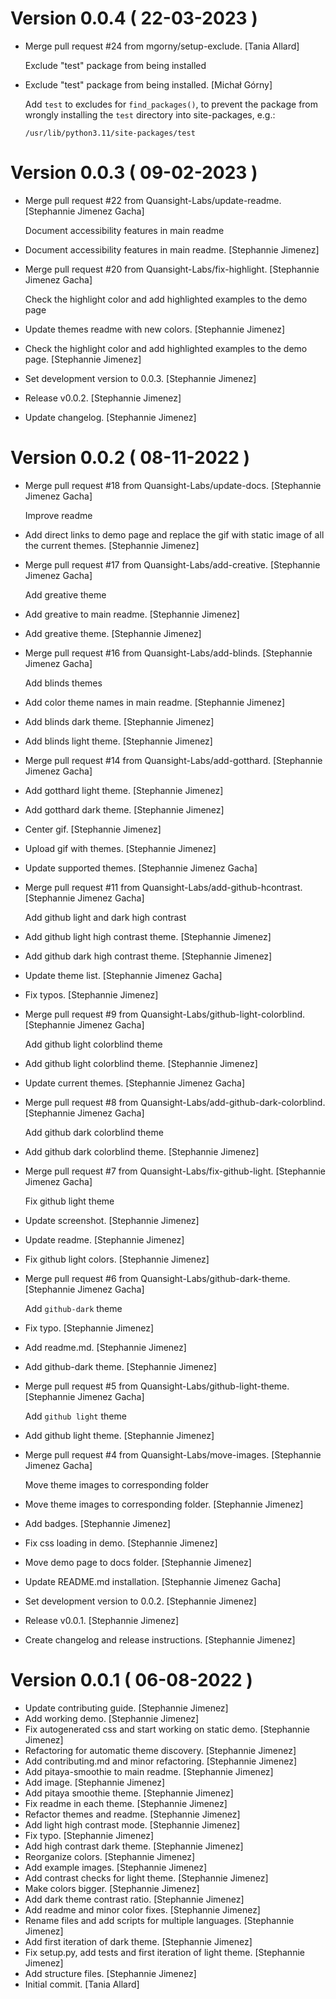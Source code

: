 # Version 0.0.4 ( 22-03-2023 )

- Merge pull request #24 from mgorny/setup-exclude. [Tania Allard]

  Exclude "test" package from being installed

- Exclude "test" package from being installed. [Michał Górny]

  Add `test` to excludes for `find_packages()`, to prevent the package
  from wrongly installing the `test` directory into site-packages, e.g.:

      /usr/lib/python3.11/site-packages/test

# Version 0.0.3 ( 09-02-2023 )

- Merge pull request #22 from Quansight-Labs/update-readme. [Stephannie
  Jimenez Gacha]

  Document accessibility features in main readme

- Document accessibility features in main readme. [Stephannie Jimenez]
- Merge pull request #20 from Quansight-Labs/fix-highlight. [Stephannie
  Jimenez Gacha]

  Check the highlight color and add highlighted examples to the demo page

- Update themes readme with new colors. [Stephannie Jimenez]
- Check the highlight color and add highlighted examples to the demo
  page. [Stephannie Jimenez]
- Set development version to 0.0.3. [Stephannie Jimenez]
- Release v0.0.2. [Stephannie Jimenez]
- Update changelog. [Stephannie Jimenez]

# Version 0.0.2 ( 08-11-2022 )

- Merge pull request #18 from Quansight-Labs/update-docs. [Stephannie
  Jimenez Gacha]

  Improve readme

- Add direct links to demo page and replace the gif with static image of
  all the current themes. [Stephannie Jimenez]
- Merge pull request #17 from Quansight-Labs/add-creative. [Stephannie
  Jimenez Gacha]

  Add greative theme

- Add greative to main readme. [Stephannie Jimenez]
- Add greative theme. [Stephannie Jimenez]
- Merge pull request #16 from Quansight-Labs/add-blinds. [Stephannie
  Jimenez Gacha]

  Add blinds themes

- Add color theme names in main readme. [Stephannie Jimenez]
- Add blinds dark theme. [Stephannie Jimenez]
- Add blinds light theme. [Stephannie Jimenez]
- Merge pull request #14 from Quansight-Labs/add-gotthard. [Stephannie
  Jimenez Gacha]
- Add gotthard light theme. [Stephannie Jimenez]
- Add gotthard dark theme. [Stephannie Jimenez]
- Center gif. [Stephannie Jimenez]
- Upload gif with themes. [Stephannie Jimenez]
- Update supported themes. [Stephannie Jimenez Gacha]
- Merge pull request #11 from Quansight-Labs/add-github-hcontrast.
  [Stephannie Jimenez Gacha]

  Add github light and dark high contrast

- Add github light high contrast theme. [Stephannie Jimenez]
- Add github dark high contrast theme. [Stephannie Jimenez]
- Update theme list. [Stephannie Jimenez Gacha]
- Fix typos. [Stephannie Jimenez]
- Merge pull request #9 from Quansight-Labs/github-light-colorblind.
  [Stephannie Jimenez Gacha]

  Add github light colorblind theme

- Add github light colorblind theme. [Stephannie Jimenez]
- Update current themes. [Stephannie Jimenez Gacha]
- Merge pull request #8 from Quansight-Labs/add-github-dark-colorblind.
  [Stephannie Jimenez Gacha]

  Add github dark colorblind theme

- Add github dark colorblind theme. [Stephannie Jimenez]
- Merge pull request #7 from Quansight-Labs/fix-github-light.
  [Stephannie Jimenez Gacha]

  Fix github light theme

- Update screenshot. [Stephannie Jimenez]
- Update readme. [Stephannie Jimenez]
- Fix github light colors. [Stephannie Jimenez]
- Merge pull request #6 from Quansight-Labs/github-dark-theme.
  [Stephannie Jimenez Gacha]

  Add `github-dark` theme

- Fix typo. [Stephannie Jimenez]
- Add readme.md. [Stephannie Jimenez]
- Add github-dark theme. [Stephannie Jimenez]
- Merge pull request #5 from Quansight-Labs/github-light-theme.
  [Stephannie Jimenez Gacha]

  Add `github light` theme

- Add github light theme. [Stephannie Jimenez]
- Merge pull request #4 from Quansight-Labs/move-images. [Stephannie
  Jimenez Gacha]

  Move theme images to corresponding folder

- Move theme images to corresponding folder. [Stephannie Jimenez]
- Add badges. [Stephannie Jimenez]
- Fix css loading in demo. [Stephannie Jimenez]
- Move demo page to docs folder. [Stephannie Jimenez]
- Update README.md installation. [Stephannie Jimenez Gacha]
- Set development version to 0.0.2. [Stephannie Jimenez]
- Release v0.0.1. [Stephannie Jimenez]
- Create changelog and release instructions. [Stephannie Jimenez]

# Version 0.0.1 ( 06-08-2022 )

- Update contributing guide. [Stephannie Jimenez]
- Add working demo. [Stephannie Jimenez]
- Fix autogenerated css and start working on static demo. [Stephannie Jimenez]
- Refactoring for automatic theme discovery. [Stephannie Jimenez]
- Add contributing.md and minor refactoring. [Stephannie Jimenez]
- Add pitaya-smoothie to main readme. [Stephannie Jimenez]
- Add image. [Stephannie Jimenez]
- Add pitaya smoothie theme. [Stephannie Jimenez]
- Fix readme in each theme. [Stephannie Jimenez]
- Refactor themes and readme. [Stephannie Jimenez]
- Add light high contrast mode. [Stephannie Jimenez]
- Fix typo. [Stephannie Jimenez]
- Add high contrast dark theme. [Stephannie Jimenez]
- Reorganize colors. [Stephannie Jimenez]
- Add example images. [Stephannie Jimenez]
- Add contrast checks for light theme. [Stephannie Jimenez]
- Make colors bigger. [Stephannie Jimenez]
- Add dark theme contrast ratio. [Stephannie Jimenez]
- Add readme and minor color fixes. [Stephannie Jimenez]
- Rename files and add scripts for multiple languages. [Stephannie Jimenez]
- Add first iteration of dark theme. [Stephannie Jimenez]
- Fix setup.py, add tests and first iteration of light theme. [Stephannie Jimenez]
- Add structure files. [Stephannie Jimenez]
- Initial commit. [Tania Allard]
